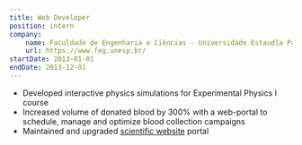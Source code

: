 ```yaml
---
title: Web Developer
position: intern
company:
    name: Faculdade de Engenharia e Ciências - Universidade Estaudla Paulista
    url: https://www.feg.unesp.br/
startDate: 2013-01-01
endDate: 2013-12-01
---
```

- Developed interactive physics simulations for Experimental Physics I course
- Increased volume of donated blood by 300% with a web-portal to schedule, manage and optimize blood collection campaigns
- Maintained and upgraded [scientific website](https://www.highdilution.org/index.php/ijhdr) portal